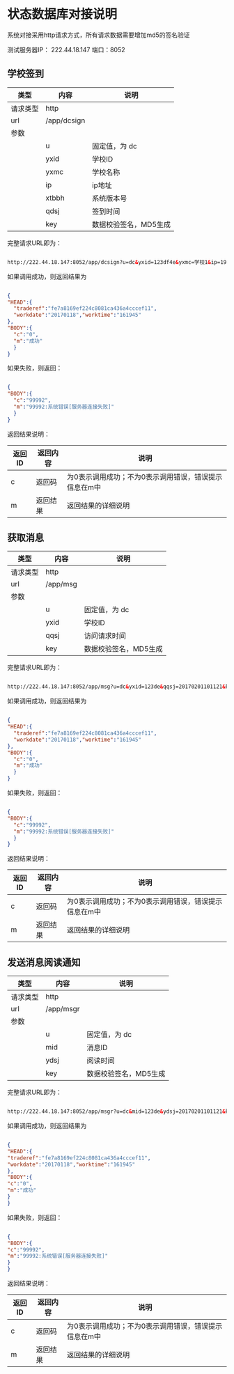 # 状态数据库对接说明

系统对接采用http请求方式，所有请求数据需要增加md5的签名验证


测试服务器IP： 222.44.18.147 
端口：8052



## 学校签到

|类型 | 内容 | 说明|
|--|--|--|
|请求类型|http | |
|url | /app/dcsign | |
|参数 | |   |
| | u |固定值，为 dc |
| | yxid| 学校ID|
| | yxmc| 学校名称|
| | ip| ip地址|
| | xtbbh| 系统版本号|
| | qdsj| 签到时间|
| | key|数据校验签名，MD5生成|

完整请求URL即为：

``` html

http://222.44.18.147:8052/app/dcsign?u=dc&yxid=123df4e&yxmc=学校1&ip=192.168.0.1&xtbbh=1.05&qdsj=20170301120101&key=uweir7234hiuys

```


如果调用成功，则返回结果为

``` json

{
"HEAD":{
  "traderef":"fe7a8169ef224c8081ca436a4cccef11",
  "workdate":"20170118","worktime":"161945"
},
"BODY":{
  "c":"0",
  "m":"成功"
  }
}


```

如果失败，则返回：

``` json

{
"BODY":{
  "c":"99992", 
  "m":"99992:系统错误[服务器连接失败]"
  }
}

```

返回结果说明：

| 返回ID | 返回内容 | 说明 |
| -- | -- | -- |
| c | 返回码 | 为0表示调用成功；不为0表示调用错误，错误提示信息在m中 |
|m  | 返回结果 | 返回结果的详细说明|



## 获取消息

|类型 | 内容 | 说明|
|--|--|--|
|请求类型|http | |
|url | /app/msg | |
|参数 | |   |
| | u |固定值，为 dc |
| | yxid| 学校ID|
| | qqsj| 访问请求时间|
| | key|数据校验签名，MD5生成|

完整请求URL即为：

``` html

http://222.44.18.147:8052/app/msg?u=dc&yxid=123de&qqsj=20170201101121&key=uweir72

```


如果调用成功，则返回结果为

``` json

{
"HEAD":{
  "traderef":"fe7a8169ef224c8081ca436a4cccef11",
  "workdate":"20170118","worktime":"161945"
},
"BODY":{
  "c":"0",
  "m":"成功"
  }
}


```

如果失败，则返回：

``` json

{
"BODY":{
  "c":"99992", 
  "m":"99992:系统错误[服务器连接失败]"
  }
}

```

返回结果说明：

| 返回ID | 返回内容 | 说明 |
| -- | -- | -- |
| c | 返回码 | 为0表示调用成功；不为0表示调用错误，错误提示信息在m中 |
|m  | 返回结果 | 返回结果的详细说明|






## 发送消息阅读通知

|类型 | 内容 | 说明|
|--|--|--|
|请求类型|http | |
|url | /app/msgr | |
|参数 | | |
| | u |固定值，为 dc |
| | mid| 消息ID|
| | ydsj| 阅读时间|
| | key|数据校验签名，MD5生成|

完整请求URL即为：

``` html

http://222.44.18.147:8052/app/msgr?u=dc&mid=123de&ydsj=20170201101121&key=uweir72

```


如果调用成功，则返回结果为

``` json

{
"HEAD":{
"traderef":"fe7a8169ef224c8081ca436a4cccef11",
"workdate":"20170118","worktime":"161945"
},
"BODY":{
"c":"0",
"m":"成功"
}
}


```

如果失败，则返回：

``` json

{
"BODY":{
"c":"99992",
"m":"99992:系统错误[服务器连接失败]"
}
}

```

返回结果说明：

| 返回ID | 返回内容 | 说明 |
| -- | -- | -- |
| c | 返回码 | 为0表示调用成功；不为0表示调用错误，错误提示信息在m中 |
|m | 返回结果 | 返回结果的详细说明|
